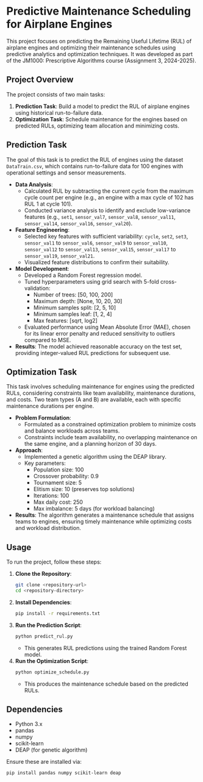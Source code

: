 # Predictive Maintenance Scheduling for Airplane Engines

This project focuses on predicting the Remaining Useful Lifetime (RUL) of airplane engines and optimizing their maintenance schedules using predictive analytics and optimization techniques. It was developed as part of the JM1000: Prescriptive Algorithms course (Assignment 3, 2024-2025).

## Project Overview

The project consists of two main tasks:
1. **Prediction Task**: Build a model to predict the RUL of airplane engines using historical run-to-failure data.
2. **Optimization Task**: Schedule maintenance for the engines based on predicted RULs, optimizing team allocation and minimizing costs.

## Prediction Task

The goal of this task is to predict the RUL of engines using the dataset `DataTrain.csv`, which contains run-to-failure data for 100 engines with operational settings and sensor measurements.

- **Data Analysis**: 
  - Calculated RUL by subtracting the current cycle from the maximum cycle count per engine (e.g., an engine with a max cycle of 102 has RUL 1 at cycle 101).
  - Conducted variance analysis to identify and exclude low-variance features (e.g., `set1`, `sensor_val7`, `sensor_val8`, `sensor_val11`, `sensor_val14`, `sensor_val16`, `sensor_val20`).
- **Feature Engineering**: 
  - Selected key features with sufficient variability: `cycle`, `set2`, `set3`, `sensor_val1` to `sensor_val6`, `sensor_val9` to `sensor_val10`, `sensor_val12` to `sensor_val13`, `sensor_val15`, `sensor_val17` to `sensor_val19`, `sensor_val21`.
  - Visualized feature distributions to confirm their suitability.
- **Model Development**: 
  - Developed a Random Forest regression model.
  - Tuned hyperparameters using grid search with 5-fold cross-validation:
    - Number of trees: [50, 100, 200]
    - Maximum depth: [None, 10, 20, 30]
    - Minimum samples split: [2, 5, 10]
    - Minimum samples leaf: [1, 2, 4]
    - Max features: [sqrt, log2]
  - Evaluated performance using Mean Absolute Error (MAE), chosen for its linear error penalty and reduced sensitivity to outliers compared to MSE.
- **Results**: The model achieved reasonable accuracy on the test set, providing integer-valued RUL predictions for subsequent use.

## Optimization Task

This task involves scheduling maintenance for engines using the predicted RULs, considering constraints like team availability, maintenance durations, and costs. Two team types (A and B) are available, each with specific maintenance durations per engine.

- **Problem Formulation**: 
  - Formulated as a constrained optimization problem to minimize costs and balance workloads across teams.
  - Constraints include team availability, no overlapping maintenance on the same engine, and a planning horizon of 30 days.
- **Approach**: 
  - Implemented a genetic algorithm using the DEAP library.
  - Key parameters:
    - Population size: 100
    - Crossover probability: 0.9
    - Tournament size: 5
    - Elitism size: 10 (preserves top solutions)
    - Iterations: 100
    - Max daily cost: 250
    - Max imbalance: 5 days (for workload balancing)
- **Results**: The algorithm generates a maintenance schedule that assigns teams to engines, ensuring timely maintenance while optimizing costs and workload distribution.

## Usage

To run the project, follow these steps:

1. **Clone the Repository**:
   ```bash
   git clone <repository-url>
   cd <repository-directory>
   ```
2. **Install Dependencies**:
   ```bash
   pip install -r requirements.txt
   ```
3. **Run the Prediction Script**:
   ```bash
   python predict_rul.py
   ```
   - This generates RUL predictions using the trained Random Forest model.
4. **Run the Optimization Script**:
   ```bash
   python optimize_schedule.py
   ```
   - This produces the maintenance schedule based on the predicted RULs.

## Dependencies

- Python 3.x
- pandas
- numpy
- scikit-learn
- DEAP (for genetic algorithm)

Ensure these are installed via:
```bash
pip install pandas numpy scikit-learn deap
```